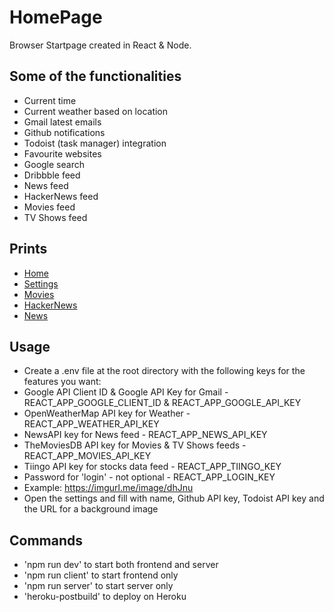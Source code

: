 # HomePage
 Browser Startpage created in React & Node.
   
 ## Some of the functionalities
  * Current time
  * Current weather based on location
  * Gmail latest emails
  * Github notifications
  * Todoist (task manager) integration
  * Favourite websites
  * Google search
  * Dribbble feed
  * News feed
  * HackerNews feed
  * Movies feed
  * TV Shows feed
    
  ## Prints
  * [Home](https://imgurl.me/image/dPApM)
  * [Settings](https://imgurl.me/image/dPoch)
  * [Movies](https://imgurl.me/image/dPmMv)
  * [HackerNews](https://imgurl.me/image/dPljH)
  * [News](https://imgurl.me/image/dPOGR)
  
  ## Usage
  * Create a .env file at the root directory with the following keys for the features you want:
  * Google API Client ID & Google API Key for Gmail - REACT_APP_GOOGLE_CLIENT_ID & REACT_APP_GOOGLE_API_KEY 
  * OpenWeatherMap API key for Weather - REACT_APP_WEATHER_API_KEY 
  * NewsAPI key for News feed - REACT_APP_NEWS_API_KEY
  * TheMoviesDB API key for Movies & TV Shows feeds - REACT_APP_MOVIES_API_KEY
  * Tiingo API key for stocks data feed - REACT_APP_TIINGO_KEY
  * Password for 'login' - not optional - REACT_APP_LOGIN_KEY
  * Example: https://imgurl.me/image/dhJnu
  * Open the settings and fill with name, Github API key, Todoist API key and the URL for a background image
  
  ## Commands
  * 'npm run dev' to start both frontend and server
  * 'npm run client' to start frontend only
  * 'npm run server' to start server only
  * 'heroku-postbuild' to deploy on Heroku
  


